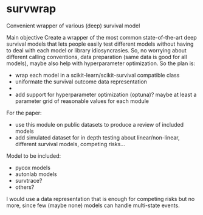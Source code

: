 # survwrap
Convenient wrapper of various (deep) survival model

Main objective
Create a wrapper of the most common state-of-the-art deep survival models that lets people easily test different models without having to deal with each model or library idiosyncrasies. So, no worrying about different calling conventions, data preparation (same data is good for all models), maybe also help with hyperparameter optimization.
So the plan is:
- wrap each model in a scikit-learn/scikit-survival compatible class
- uniformate the survival outcome data representation
- 
- add support for hyperparameter optimization (optuna)? maybe at least a parameter grid of reasonable values for each module

For the paper:
- use this module on public datasets to produce a review of included models
- add simulated dataset for in depth testing about linear/non-linear, different survival models, competing risks...

Model to be included:
- pycox models
- autonlab models
- survtrace?
- others?

I would use a data representation that is enough for competing risks but no more, since few (maybe none) models can handle multi-state events.
